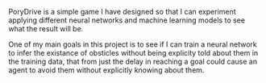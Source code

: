 PoryDrive is a simple game I have designed so that I can experiment applying different neural networks and machine learning models to see what the result will be.

One of my main goals in this project is to see if I can train a neural network to infer the existance of obsticles without being explicity told about them in the training data, that from just the delay in reaching a goal could cause an agent to avoid them without explicitly knowing about them.
